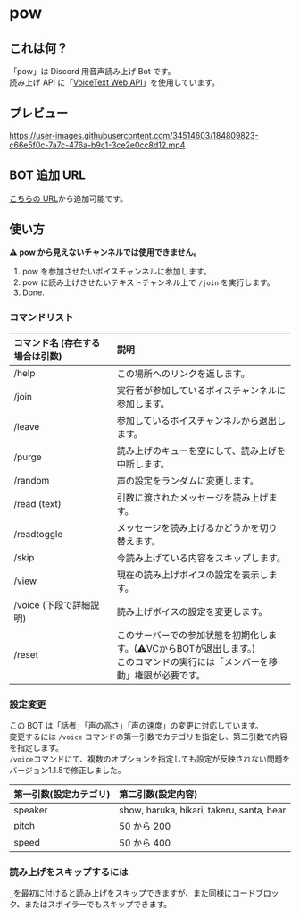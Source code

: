 # pow

## これは何？

「pow」は Discord 用音声読み上げ Bot です。\
読み上げ API に「[VoiceText Web API](https://cloud.voicetext.jp/webapi)」を使用しています。

## プレビュー

https://user-images.githubusercontent.com/34514603/184809823-c66e5f0c-7a7c-476a-b9c1-3ce2e0cc8d12.mp4

## BOT 追加 URL

[こちらの URL](https://discord.com/oauth2/authorize?client_id=939494577574924339&permissions=36716544&scope=applications.commands%20bot)から追加可能です。

## 使い方

**⚠ pow から見えないチャンネルでは使用できません。**

1. pow を参加させたいボイスチャンネルに参加します。
2. pow に読み上げさせたいテキストチャンネル上で `/join` を実行します。
3. Done.

### コマンドリスト

| コマンド名 (存在する場合は引数) | 説明                                               |
| :------------------------------ | :------------------------------------------------- |
| /help                           | この場所へのリンクを返します。                  |
| /join                           | 実行者が参加しているボイスチャンネルに参加します。 |
| /leave                          | 参加しているボイスチャンネルから退出します。       |
| /purge                          | 読み上げのキューを空にして、読み上げを中断します。 |
| /random                         | 声の設定をランダムに変更します。                   |
| /read (text)                    | 引数に渡されたメッセージを読み上げます。           |
| /readtoggle                     | メッセージを読み上げるかどうかを切り替えます。     |
| /skip                           | 今読み上げている内容をスキップします。            |
| /view                           | 現在の読み上げボイスの設定を表示します。           |
| /voice (下段で詳細説明)         | 読み上げボイスの設定を変更します。                 |
| /reset                          | このサーバーでの参加状態を初期化します。(⚠VCからBOTが退出します。)<br>このコマンドの実行には「メンバーを移動」権限が必要です。 |

### 設定変更

この BOT は「話者」「声の高さ」「声の速度」の変更に対応しています。\
変更するには `/voice` コマンドの第一引数でカテゴリを指定し、第二引数で内容を指定します。\
`/voice`コマンドにて、複数のオプションを指定しても設定が反映されない問題をバージョン1.1.5で修正しました。

| 第一引数(設定カテゴリ) | 第二引数(設定内容)                        |
| :--------------------- | :---------------------------------------- |
| speaker                | show, haruka, hikari, takeru, santa, bear |
| pitch                  | 50 から 200                               |
| speed                  | 50 から 400                               |

### 読み上げをスキップするには

`_`を最初に付けると読み上げをスキップできますが、また同様にコードブロック、またはスポイラーでもスキップできます。
